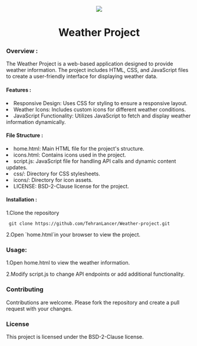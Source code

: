 <p align='center'>
 <img src="https://tehranlancer.com/media/2023/06/logo_lancer_h-2-copy.png">
</p>
<h1 align='center'>Weather Project</h1>
<h3>Overview :</h3>
<p>The Weather Project is a web-based application designed to provide weather information. The project includes HTML, CSS, and JavaScript files to create a user-friendly interface for displaying weather data.</p>


<h4>Features :</h4>
<ui>
 <li>Responsive Design: Uses CSS for styling to ensure a responsive layout.</li>
 <li>Weather Icons: Includes custom icons for different weather conditions.</li>
 <li>JavaScript Functionality: Utilizes JavaScript to fetch and display weather information dynamically.</li>
</ui>

<h4>File Structure :</h4>

<ui>
<li>home.html: Main HTML file for the project's structure.</li>
<li>icons.html: Contains icons used in the project.</li>
<li>script.js: JavaScript file for handling API calls and dynamic content updates.</li>
<li>css/: Directory for CSS stylesheets.</li>
<li>icons/: Directory for icon assets.</li>
<li>LICENSE: BSD-2-Clause license for the project.</li>
</ui>

<h4>Installation :</h4>
<p>1.Clone the repository</p>

     git clone https://github.com/TehranLancer/Weather-project.git

<p>2.Open `home.html`in your browser to view the project.</p>

<h3>Usage:</h3>
<p>1.Open home.html to view the weather information.</p>
<p>2.Modify script.js to change API endpoints or add additional functionality.</p>

<h3>Contributing</h3>
<p>Contributions are welcome. Please fork the repository and create a pull request with your changes.</p>


<h3>License</h3>
<p>This project is licensed under the BSD-2-Clause license.</p>

